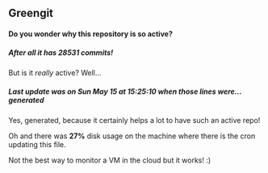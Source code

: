 ## Greengit

#### Do you wonder why this repository is so active?

##### After all it has 28531 commits!

But is it *really* active? Well...

##### Last update was on Sun May 15 at 15:25:10 when those lines were... generated

Yes, generated, because it certainly helps a lot to have such an active repo!

Oh and there was **27%** disk usage on the machine
where there is the cron updating this file.

Not the best way to monitor a VM in the cloud but it works! :)
